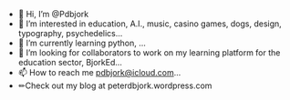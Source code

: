 - 👋 Hi, I’m @Pdbjork
- 👀 I’m interested in education, A.I., music, casino games, dogs, design, typography, psychedelics...
- 🌱 I’m currently learning python,  ...
- 💞️ I’m looking for collaborators to work on my learning platform for the education sector, BjorkEd...
- 📫 How to reach me pdbjork@icloud.com...
- ✏Check out my blog at peterdbjork.wordpress.com

<!---
Pdbjork/Pdbjork is a ✨ special ✨ repository because its `README.md` (this file) appears on your GitHub profile.
You can click the Preview link to take a look at your changes.
--->
